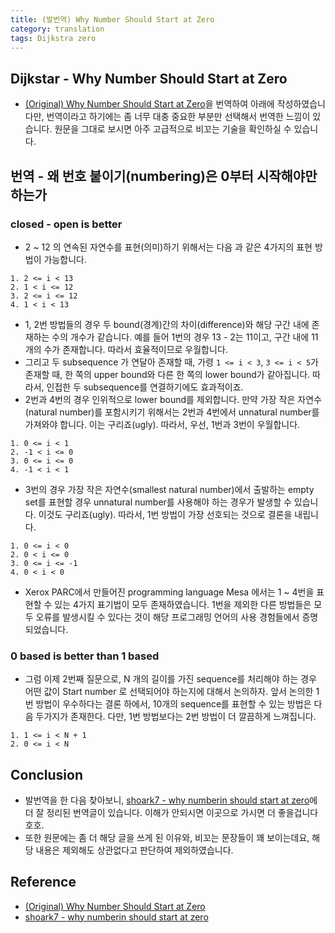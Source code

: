 ```yaml
---
title: (발번역) Why Number Should Start at Zero
category: translation
tags: Dijkstra zero
---
```


## Dijkstar - Why Number Should Start at Zero

- [(Original) Why Number Should Start at Zero](https://www.cs.utexas.edu/users/EWD/transcriptions/EWD08xx/EWD831.html)을 번역하여 아래에 작성하였습니다만, 번역이라고 하기에는 좀 너무 대충 중요한 부분만 선택해서 번역한 느낌이 있습니다. 원문을 그대로 보시면 아주 고급적으로 비꼬는 기술을 확인하실 수 있습니다.

## 번역 - 왜 번호 붙이기(numbering)은 0부터 시작해야만 하는가

### closed - open is better

- 2 ~ 12 의 연속된 자연수를 표현(의미)하기 위해서는 다음 과 같은 4가지의 표현 방법이 가능합니다.

```
1. 2 <= i < 13
2. 1 < i <= 12
3. 2 <= i <= 12
4. 1 < i < 13
```

- 1, 2번 방법들의 경우 두 bound(경계)간의 차이(difference)와 해당 구간 내에 존재하는 수의 개수가 같습니다. 예를 들어 1번의 경우 13 - 2는 11이고, 구간 내에 11개의 수가 존재합니다. 따라서 효율적이므로 우월합니다.
- 그리고 두 subsequence 가 연달아 존재할 때, 가령 `1 <= i < 3`, `3 <= i < 5`가 존재할 때, 한 쪽의 upper bound와 다른 한 쪽의 lower bound가 같아집니다. 따라서, 인접한 두 subsequence를 연결하기에도 효과적이죠.
- 2번과 4번의 경우 인위적으로 lower bound를 제외합니다. 만약 가장 작은 자연수(natural number)를 포함시키기 위해서는 2번과 4번에서 unnatural number를 가져와야 합니다. 이는 구리죠(ugly). 따라서, 우선, 1번과 3번이 우월합니다.

```
1. 0 <= i < 1
2. -1 < i <= 0
3. 0 <= i <= 0
4. -1 < i < 1
```

- 3번의 경우 가장 작은 자연수(smallest natural number)에서 출발하는 empty set를 표현할 경우 unnatural number를 사용해야 하는 경우가 발생할 수 있습니다. 이것도 구리죠(ugly). 따라서, 1번 방법이 가장 선호되는 것으로 결론을 내립니다.

```
1. 0 <= i < 0
2. 0 < i <= 0
3. 0 <= i <= -1
4. 0 < i < 0
```

- Xerox PARC에서 만들어진 programming language Mesa 에서는 1 ~ 4번을 표현할 수 있는 4가지 표기법이 모두 존재하였습니다. 1번을 제외한 다른 방법들은 모두 오류를 발생시킬 수 있다는 것이 해당 프로그래밍 언어의 사용 경험들에서 증명되었습니다.

### 0 based is better than 1 based

- 그럼 이제 2번째 질문으로, N 개의 길이를 가진 sequence를 처리해야 하는 경우 어떤 값이 Start number 로 선택되어야 하는지에 대해서 논의하자. 앞서 논의한 1번 방법이 우수하다는 결론 하에서, 10개의 sequence를 표현할 수 있는 방법은 다음 두가지가 존재한다. 다만, 1번 방법보다는 2번 방법이 더 깔끔하게 느껴집니다.

```
1. 1 <= i < N + 1
2. 0 <= i < N
```

## Conclusion

- 발번역을 한 다음 찾아보니, [shoark7 - why numberin should start at zero](https://shoark7.github.io/programming/knowledge/why-numbering-should-start-at-zero-kr)에 더 잘 정리된 번역글이 있습니다. 이해가 안되시면 이곳으로 가시면 더 좋을겁니다 호호.
- 또한 원문에는 좀 더 해당 글을 쓰게 된 이유와, 비꼬는 문장들이 꽤 보이는데요, 해당 내용은 제외해도 상관없다고 판단하여 제외하였습니다.

## Reference

- [(Original) Why Number Should Start at Zero](https://www.cs.utexas.edu/users/EWD/transcriptions/EWD08xx/EWD831.html)
- [shoark7 - why numberin should start at zero](https://shoark7.github.io/programming/knowledge/why-numbering-should-start-at-zero-kr)
